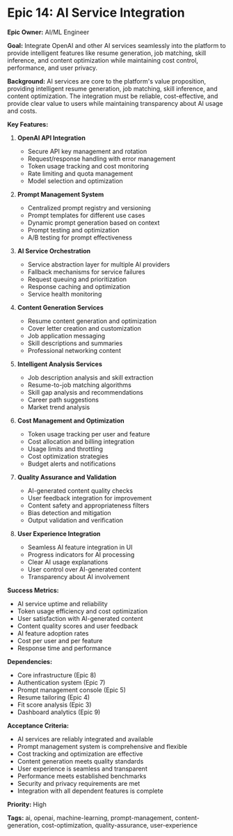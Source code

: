 # Epic 14: AI Service Integration

**Epic Owner:** AI/ML Engineer

**Goal:** Integrate OpenAI and other AI services seamlessly into the platform to provide intelligent features like resume generation, job matching, skill inference, and content optimization while maintaining cost control, performance, and user privacy.

**Background:**
AI services are core to the platform's value proposition, providing intelligent resume generation, job matching, skill inference, and content optimization. The integration must be reliable, cost-effective, and provide clear value to users while maintaining transparency about AI usage and costs.

**Key Features:**

1. **OpenAI API Integration**
   * Secure API key management and rotation
   * Request/response handling with error management
   * Token usage tracking and cost monitoring
   * Rate limiting and quota management
   * Model selection and optimization

2. **Prompt Management System**
   * Centralized prompt registry and versioning
   * Prompt templates for different use cases
   * Dynamic prompt generation based on context
   * Prompt testing and optimization
   * A/B testing for prompt effectiveness

3. **AI Service Orchestration**
   * Service abstraction layer for multiple AI providers
   * Fallback mechanisms for service failures
   * Request queuing and prioritization
   * Response caching and optimization
   * Service health monitoring

4. **Content Generation Services**
   * Resume content generation and optimization
   * Cover letter creation and customization
   * Job application messaging
   * Skill descriptions and summaries
   * Professional networking content

5. **Intelligent Analysis Services**
   * Job description analysis and skill extraction
   * Resume-to-job matching algorithms
   * Skill gap analysis and recommendations
   * Career path suggestions
   * Market trend analysis

6. **Cost Management and Optimization**
   * Token usage tracking per user and feature
   * Cost allocation and billing integration
   * Usage limits and throttling
   * Cost optimization strategies
   * Budget alerts and notifications

7. **Quality Assurance and Validation**
   * AI-generated content quality checks
   * User feedback integration for improvement
   * Content safety and appropriateness filters
   * Bias detection and mitigation
   * Output validation and verification

8. **User Experience Integration**
   * Seamless AI feature integration in UI
   * Progress indicators for AI processing
   * Clear AI usage explanations
   * User control over AI-generated content
   * Transparency about AI involvement

**Success Metrics:**
* AI service uptime and reliability
* Token usage efficiency and cost optimization
* User satisfaction with AI-generated content
* Content quality scores and user feedback
* AI feature adoption rates
* Cost per user and per feature
* Response time and performance

**Dependencies:**
* Core infrastructure (Epic 8)
* Authentication system (Epic 7)
* Prompt management console (Epic 5)
* Resume tailoring (Epic 4)
* Fit score analysis (Epic 3)
* Dashboard analytics (Epic 9)

**Acceptance Criteria:**
* AI services are reliably integrated and available
* Prompt management system is comprehensive and flexible
* Cost tracking and optimization are effective
* Content generation meets quality standards
* User experience is seamless and transparent
* Performance meets established benchmarks
* Security and privacy requirements are met
* Integration with all dependent features is complete

**Priority:** High

**Tags:** ai, openai, machine-learning, prompt-management, content-generation, cost-optimization, quality-assurance, user-experience 